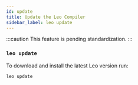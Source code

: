 ```yaml
---
id: update
title: Update the Leo Compiler
sidebar_label: leo update
---
```


:::caution
This feature is pending standardization.
:::

### `leo update`

To download and install the latest Leo version run:
```bash
leo update
```

